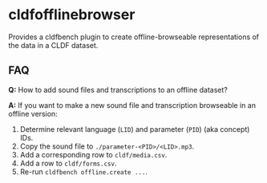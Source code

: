 # cldfofflinebrowser

Provides a cldfbench plugin to create offline-browseable representations
of the data in a CLDF dataset.


## FAQ

**Q:** How to add sound files and transcriptions to an offline dataset?

**A:** If you want to make a new sound file and transcription browseable in an offline version:
1. Determine relevant language (`LID`) and parameter (`PID`) (aka concept) IDs.
2. Copy the sound file to `./parameter-<PID>/<LID>.mp3`.
3. Add a corresponding row to `cldf/media.csv`.
4. Add a row to `cldf/forms.csv`.
5. Re-run `cldfbench offline.create ...`.
